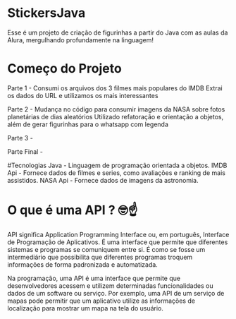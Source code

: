 # StickersJava

  Esse é um projeto de criação de figurinhas a partir do Java com as aulas da Alura, mergulhando profundamente na linguagem!
# Começo do Projeto
  
  Parte 1 - 
  Consumi os arquivos dos 3 filmes mais populares do IMDB 
  Extrai os dados do URL e utilizamos os mais interessantes
  
  Parte 2 - 
  Mudança no código para consumir imagens da NASA sobre fotos planetárias de dias aleatórios
  Utilizado refatoração e orientação a objetos, além de gerar figurinhas para o whatsapp com legenda
  
  Parte 3 - 
  
  Parte Final - 
  


#Tecnologias 
Java - Linguagem de programação orientada a objetos.
IMDB Api - Fornece dados de filmes e series, como avaliações e ranking de mais assistidos.
NASA Api - Fornece dados de imagens da astronomia.


# O que é uma API ? 🤓☝️
API significa Application Programming Interface ou, em português, Interface de Programação de Aplicativos. É uma interface que permite que diferentes sistemas e programas se comuniquem entre si. É como se fosse um intermediário que possibilita que diferentes programas troquem informações de forma padronizada e automatizada.

Na programação, uma API é uma interface que permite que desenvolvedores acessem e utilizem determinadas funcionalidades ou dados de um software ou serviço. Por exemplo, uma API de um serviço de mapas pode permitir que um aplicativo utilize as informações de localização para mostrar um mapa na tela do usuário.
